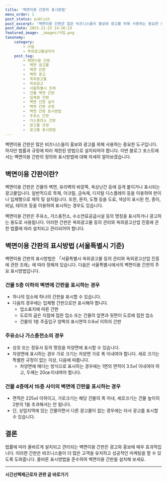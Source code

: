 ```yaml
---
title: '벽면이용 간판의 표시방법'
menu_order: 1
post_status: publish
post_excerpt: '벽면이용 간판은 많은 비즈니스들이 홍보와 광고를 위해 사용하는 중요한 도구입니다. 하지만 법률과 규정에 따라 제한된 방법으로 설치되어야 합니다. 이번 블로그 포스트에서는 벽면이용 간판의 정의와 표시방법에 대해 자세히 알아보겠습니다.'
post_date: 2023-11-23 14:16:23
featured_image: _images/사업.png
taxonomy:
    category:
        - 사업
        - 옥외광고물설치자
    post_tag:
        - 벽면이용 간판
        -  벽면 광고물
        -  벽면 간판
        -  벽면 광고
        -  옥외광고물
        -  옥외광고
        -  서울특별시 조례
        -  건물 벽면 간판
        -  입체형 간판
        -  벽면 간판 설치
        -  벽면 간판 규정
        -  벽면 간판 표시방법
        -  주유소 간판
        -  가스충전소 간판
        -  광고물 규정
        -  광고물 표시방법
---
```



벽면이용 간판은 많은 비즈니스들이 홍보와 광고를 위해 사용하는 중요한 도구입니다. 하지만 법률과 규정에 따라 제한된 방법으로 설치되어야 합니다. 이번 블로그 포스트에서는 벽면이용 간판의 정의와 표시방법에 대해 자세히 알아보겠습니다.

## 벽면이용 간판이란?

벽면이용 간판은 건물의 벽면, 유리벽의 바깥쪽, 옥상난간 등에 길게 붙이거나 표시되는 광고물입니다. 일반적으로 목재, 아크릴, 금속재, 디지털 디스플레이 등을 이용하여 판이나 입체형으로 제작 및 설치됩니다. 또한, 문자, 도형 등을 도료, 색상이 표시된 천, 종이, 비닐, 테이프 등을 이용하여 표시하는 경우도 있습니다.

벽면이용 간판은 주유소, 가스충전소, 수소연료공급시설 등의 명칭을 표시하거나 광고하는 용도로 사용됩니다. 이러한 간판은 옥외광고물 등의 관리와 옥외광고산업 진흥에 관한 법률에 따라 설치되고 관리되어야 합니다.

## 벽면이용 간판의 표시방법 (서울특별시 기준)

벽면이용 간판의 표시방법은 「서울특별시 옥외광고물 등의 관리와 옥외광고산업 진흥에 관한 조례」에 따라 정해져 있습니다. 다음은 서울특별시에서의 벽면이용 간판의 주요 표시방법입니다.

### 건물 5층 이하의 벽면에 간판을 표시하는 경우

- 하나의 업소에 하나의 간판을 표시할 수 있습니다.
- 다음의 경우에는 입체형 간판으로만 표시해야 합니다.
   - 업소표지에 따른 간판
   - 도로의 굽은 지점에 접한 업소 또는 건물의 앞면과 뒷면이 도로에 접한 업소
   - 건물의 1층 주출입구 양쪽의 표시면적 0.6㎡ 이하의 간판

### 주유소나 가스충전소의 경우

- 상호 또는 정유사 등의 명칭을 차양면에 표시할 수 있습니다.
- 차양면에 표시하는 경우 가로 크기는 차양면 가로 폭 이내여야 합니다. 세로 크기는 특별한 규정이 없는 이상, 다음에 따릅니다.
  - 차양면에 매다는 방식으로 표시하는 경우에는 1면의 면적이 3.5㎡ 이내여야 하고, 두께는 20㎝ 이내여야 합니다.

### 건물 4층에서 15층 사이의 벽면에 간판을 표시하는 경우

- 면적은 225㎡ 이하이고, 가로크기는 해당 건물의 폭 이내, 세로크기는 건물 높이의 2분의 1을 초과해서는 안 됩니다.
- 단, 상업지역에 있는 건물이면서 다른 광고물이 없는 경우에는 타사 광고를 표시할 수 있습니다.

## 결론

법률에 따라 올바르게 설치되고 관리되는 벽면이용 간판은 광고와 홍보에 매우 효과적입니다. 이러한 간판은 비즈니스들이 더 많은 고객을 유치하고 성공적인 마케팅을 할 수 있도록 도와줍니다. 올바른 표시방법을 준수하여 벽면이용 간판을 설치해 보세요.
<!-- wp:separator -->
<hr class="wp-block-separator has-alpha-channel-opacity"/>
<!-- /wp:separator -->

<!-- wp:group {"backgroundColor":"base","layout":{"type":"constrained"}} -->
<div class="wp-block-group has-base-background-color has-background"><!-- wp:paragraph {"align":"center","fontSize":"medium"} -->
<p class="has-text-align-center has-large-font-size"><strong>시간선택제근로자 관련 글 바로가기</strong></p>
<!-- /wp:paragraph -->


<!-- wp:latest-posts
{"categories":[{"id":10911,"count":19,"description":"","link":"https://uknowlaw.com/category/%ec%8b%9c%ea%b0%84%ec%84%a0%ed%83%9d%ec%a0%9c%ea%b7%bc%eb%a1%9c%ec%9e%90/","name":"시간선택제근로자","slug":"시간선택제근로자","taxonomy":"category","parent":0,"meta":[],"_links":{"self":[{"href":"https://uknowlaw.com/wp-json/wp/v2/categories/10911"}],"collection":[{"href":"https://uknowlaw.com/wp-json/wp/v2/categories"}],"about":[{"href":"https://uknowlaw.com/wp-json/wp/v2/taxonomies/category"}],"wp:post_type":[{"href":"https://uknowlaw.com/wp-json/wp/v2/posts?categories=10911"}],"curies":[{"name":"wp","href":"https://api.w.org/{rel}","templated":true}]}}],"postsToShow":100,"excerptLength":28,"postLayout":"grid","columns":2,"featuredImageAlign":"left","featuredImageSizeSlug":"large","fontSize":"small"} /--></div>
<!-- /wp:group -->
